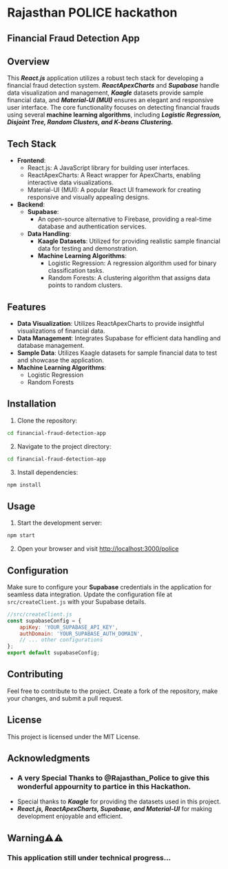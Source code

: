 # Rajasthan POLICE hackathon

## Financial Fraud Detection App  
## Overview  
This ***React.js*** application utilizes a robust tech stack for developing a financial fraud detection system. ***ReactApexCharts*** and ***Supabase*** handle data visualization and management, ***Kaagle*** datasets provide sample financial data, and ***Material-UI (MUI)*** ensures an elegant and responsive user interface. The core functionality focuses on detecting financial frauds using several **machine learning algorithms**, including ***Logistic Regression, Disjoint Tree, Random Clusters, and K-beans Clustering.*** 
## Tech Stack  
- **Frontend**:  
	- React.js: A JavaScript library for building user interfaces.   
	- ReactApexCharts: A React wrapper for ApexCharts, enabling interactive data visualizations.   
	- Material-UI (MUI): A popular React UI framework for creating responsive and visually appealing designs.  
- **Backend**:   
	- **Supabase**: 
		- An open-source alternative to Firebase, providing a real-time database and authentication services.  
	- **Data Handling**:   
		- **Kaagle Datasets**: Utilized for providing realistic sample financial data for testing and demonstration.  
		- **Machine Learning Algorithms**:   
			- Logistic Regression: A regression algorithm used for binary classification tasks. 
			- Random Forests: A clustering algorithm that assigns data points to random clusters.
## Features 

- **Data Visualization**: Utilizes ReactApexCharts to provide insightful visualizations of financial data.
- **Data Management**: Integrates Supabase for efficient data handling and database management.
- **Sample Data**: Utilizes Kaagle datasets for sample financial data to test and showcase the application. 
- **Machine Learning Algorithms**:   
  - Logistic Regression
  - Random Forests
## Installation  

1. Clone the repository:  
  ```bash
  cd financial-fraud-detection-app
  ```
2. Navigate to the project directory:
  ```bash
  cd financial-fraud-detection-app
  ```
3. Install dependencies:
  ```bash
  npm install
  ```
## Usage

1. Start the development server:
  ```bash
  npm start
  ```
2. Open your browser and visit [http://localhost:3000/police](http://localhost:3000/police)

## Configuration

Make sure to configure your **Supabase** credentials in the application for seamless data integration. Update the configuration file at `src/createClient.js` with your Supabase details.

```javascript
//src/createClient.js  
const supabaseConfig = {   
	apiKey: 'YOUR_SUPABASE_API_KEY',   
	authDomain: 'YOUR_SUPABASE_AUTH_DOMAIN',   
	// ... other configurations 
};  
export default supabaseConfig;
```

## Contributing

Feel free to contribute to the project. Create a fork of the repository, make your changes, and submit a pull request.

## License

This project is licensed under the MIT License.

## Acknowledgments

- ### A very Special Thanks to @Rajasthan_Police to give this wonderful appournity to partice in this Hackathon.
- Special thanks to ***Kaagle*** for providing the datasets used in this project.
- ***React.js, ReactApexCharts, Supabase, and Material-UI*** for making development enjoyable and efficient.

## Warning⚠️⚠️
### This application still under technical progress...
